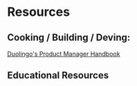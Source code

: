 # Resources

## Cooking / Building / Deving:
[Duolingo's Product Manager Handbook](https://handbook.duolingo.com)

## Educational Resources
